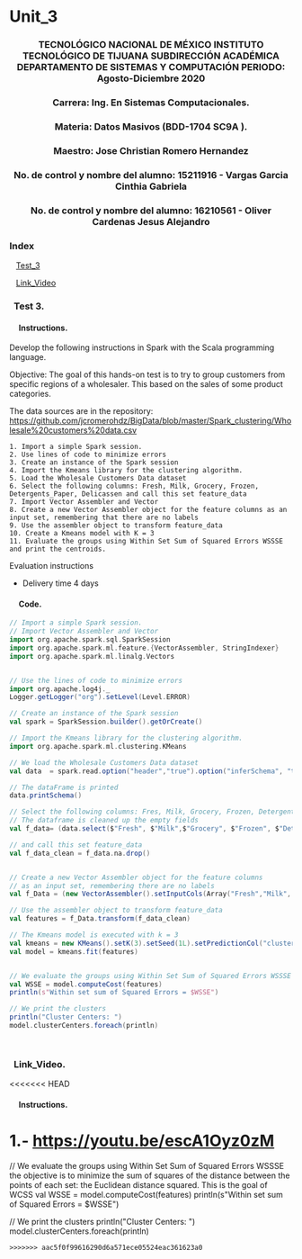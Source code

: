 # Unit_3

### <p align="center" > TECNOLÓGICO NACIONAL DE MÉXICO INSTITUTO TECNOLÓGICO DE TIJUANA SUBDIRECCIÓN ACADÉMICA DEPARTAMENTO DE SISTEMAS Y COMPUTACIÓN PERIODO: Agosto-Diciembre  2020</p>

###  <p align="center">  Carrera: Ing. En Sistemas Computacionales. 
### <p align="center"> Materia: 	Datos Masivos (BDD-1704 SC9A	).</p>

### <p align="center">  Maestro: Jose Christian Romero Hernandez	</p>
### <p align="center">  No. de control y nombre del alumno: 15211916 - Vargas Garcia Cinthia Gabriela</p>
### <p align="center">  No. de control y nombre del alumno: 16210561 - Oliver Cardenas Jesus Alejandro</p>

### Index

&nbsp;&nbsp;&nbsp;[Test_3](#Test-3)    

&nbsp;&nbsp;&nbsp;[Link_Video](#Link-video)     

### &nbsp;&nbsp;Test 3.

#### &nbsp;&nbsp;&nbsp;&nbsp; Instructions.
Develop the following instructions in Spark with the Scala programming language.

Objective:
The goal of this hands-on test is to try to group customers from specific regions of a wholesaler. This based on the sales of some product categories.

The data sources are in the repository:
https://github.com/jcromerohdz/BigData/blob/master/Spark_clustering/Wholesale%20customers%20data.csv

    1. Import a simple Spark session.
    2. Use lines of code to minimize errors
    3. Create an instance of the Spark session
    4. Import the Kmeans library for the clustering algorithm.
    5. Load the Wholesale Customers Data dataset
    6. Select the following columns: Fresh, Milk, Grocery, Frozen, Detergents_Paper, Delicassen and call this set feature_data
    7. Import Vector Assembler and Vector
    8. Create a new Vector Assembler object for the feature columns as an input set, remembering that there are no labels
    9. Use the assembler object to transform feature_data
    10. Create a Kmeans model with K = 3
    11. Evaluate the groups using Within Set Sum of Squared Errors WSSSE and print the centroids.

Evaluation instructions
- Delivery time 4 days



 
#### &nbsp;&nbsp;&nbsp;&nbsp; Code.

```scala  
// Import a simple Spark session.
// Import Vector Assembler and Vector
import org.apache.spark.sql.SparkSession
import org.apache.spark.ml.feature.{VectorAssembler, StringIndexer}
import org.apache.spark.ml.linalg.Vectors


// Use the lines of code to minimize errors
import org.apache.log4j._
Logger.getLogger("org").setLevel(Level.ERROR)

// Create an instance of the Spark session
val spark = SparkSession.builder().getOrCreate()

// Import the Kmeans library for the clustering algorithm.
import org.apache.spark.ml.clustering.KMeans

// We load the Wholesale Customers Data dataset
val data  = spark.read.option("header","true").option("inferSchema", "true").format("csv").load("Wholesale customers data.csv")

// The dataFrame is printed
data.printSchema()

// Select the following columns: Fres, Milk, Grocery, Frozen, Detergents_Paper, Delicassen
// The dataframe is cleaned up the empty fields
val f_data= (data.select($"Fresh", $"Milk",$"Grocery", $"Frozen", $"Detergents_Paper", $"Delicassen"))

// and call this set feature_data
val f_data_clean = f_data.na.drop()


// Create a new Vector Assembler object for the feature columns
// as an input set, remembering there are no labels
val f_Data = (new VectorAssembler().setInputCols(Array("Fresh","Milk", "Grocery","Frozen", "Detergents_Paper","Delicassen")).setOutputCol("features"))

// Use the assembler object to transform feature_data
val features = f_Data.transform(f_data_clean)

// The Kmeans model is executed with k = 3
val kmeans = new KMeans().setK(3).setSeed(1L).setPredictionCol("cluster")
val model = kmeans.fit(features)


// We evaluate the groups using Within Set Sum of Squared Errors WSSSE and
val WSSE = model.computeCost(features)
println(s"Within set sum of Squared Errors = $WSSE")

// We print the clusters
println("Cluster Centers: ")
model.clusterCenters.foreach(println)




```

### &nbsp;&nbsp;Link_Video.

<<<<<<< HEAD
#### &nbsp;&nbsp;&nbsp;&nbsp; Instructions.
1.- https://youtu.be/escA1Oyz0zM
=======
// We evaluate the groups using Within Set Sum of Squared Errors WSSSE the objective is to minimize the sum of squares of the distance between the points of each set: the Euclidean distance squared. This is the goal of WCSS
val WSSE = model.computeCost(features)
println(s"Within set sum of Squared Errors = $WSSE")

// We print the clusters
println("Cluster Centers: ")
model.clusterCenters.foreach(println)

```
>>>>>>> aac5f0f99616290d6a571ece05524eac361623a0
